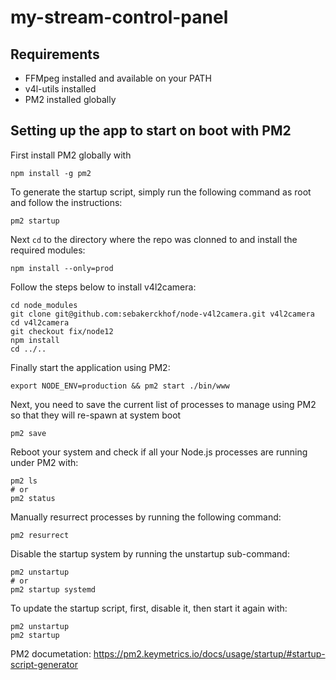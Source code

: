 # my-stream-control-panel

## Requirements

- FFMpeg installed and available on your PATH
- v4l-utils installed
- PM2 installed globally

## Setting up the app to start on boot with PM2

First install PM2 globally with

```
npm install -g pm2
```

To generate the startup script, simply run the following command as root and follow the instructions:

```
pm2 startup
```

Next `cd` to the directory where the repo was clonned to and install the required modules:

```
npm install --only=prod
```

Follow the steps below to install v4l2camera:

```
cd node_modules
git clone git@github.com:sebakerckhof/node-v4l2camera.git v4l2camera
cd v4l2camera
git checkout fix/node12
npm install
cd ../..
```

Finally start the application using PM2:

```
export NODE_ENV=production && pm2 start ./bin/www
```

Next, you need to save the current list of processes to manage using PM2 so that they will re-spawn at system boot

```
pm2 save
```

Reboot your system and check if all your Node.js processes are running under PM2 with:

```
pm2 ls
# or
pm2 status
```

Manually resurrect processes by running the following command:

```
pm2 resurrect
```

Disable the startup system by running the unstartup sub-command:

```
pm2 unstartup
# or
pm2 startup systemd
```

To update the startup script, first, disable it, then start it again with:

```
pm2 unstartup
pm2 startup
```

PM2 documetation: https://pm2.keymetrics.io/docs/usage/startup/#startup-script-generator
